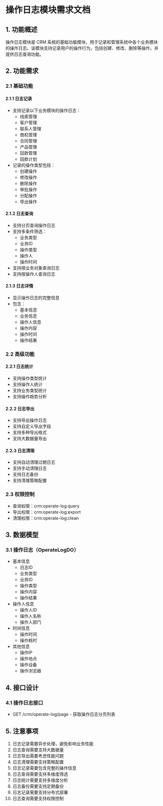 # 操作日志模块需求文档

## 1. 功能概述

操作日志模块是 CRM 系统的基础功能模块，用于记录和管理系统中各个业务模块的操作日志。该模块支持记录用户的操作行为，包括创建、修改、删除等操作，并提供日志查询功能。

## 2. 功能需求

### 2.1 基础功能

#### 2.1.1 日志记录
- 支持记录以下业务模块的操作日志：
  - 线索管理
  - 客户管理
  - 联系人管理
  - 商机管理
  - 合同管理
  - 产品管理
  - 回款管理
  - 回款计划
- 记录的操作类型包括：
  - 创建操作
  - 修改操作
  - 删除操作
  - 审批操作
  - 分配操作
  - 导出操作

#### 2.1.2 日志查询
- 支持分页查询操作日志
- 支持多条件筛选：
  - 业务类型
  - 业务ID
  - 操作类型
  - 操作人
  - 操作时间
- 支持按业务对象查询日志
- 支持按操作人查询日志

#### 2.1.3 日志详情
- 显示操作日志的完整信息
- 包含：
  - 基本信息
  - 业务信息
  - 操作人信息
  - 操作内容
  - 操作时间
  - 操作结果

### 2.2 高级功能

#### 2.2.1 日志统计
- 支持操作类型统计
- 支持操作人统计
- 支持业务类型统计
- 支持操作趋势分析

#### 2.2.2 日志导出
- 支持导出操作日志
- 支持自定义导出字段
- 支持多种导出格式
- 支持大数据量导出

#### 2.2.3 日志清理
- 支持自动清理过期日志
- 支持手动清理日志
- 支持日志备份
- 支持清理策略配置

### 2.3 权限控制

- 查询权限：crm:operate-log:query
- 导出权限：crm:operate-log:export
- 清理权限：crm:operate-log:clean

## 3. 数据模型

### 3.1 操作日志（OperateLogDO）
- 基本信息
  - 日志ID
  - 业务类型
  - 业务ID
  - 操作类型
  - 操作内容
  - 操作结果
- 操作人信息
  - 操作人ID
  - 操作人名称
  - 操作人部门
- 时间信息
  - 操作时间
  - 操作耗时
- 其他信息
  - 操作IP
  - 操作地点
  - 操作设备
  - 操作浏览器

## 4. 接口设计

### 4.1 操作日志接口
- GET /crm/operate-log/page - 获取操作日志分页列表

## 5. 注意事项

1. 日志记录需要异步处理，避免影响业务性能
2. 日志查询需要支持大数据量
3. 日志导出需要考虑性能问题
4. 日志清理需要支持策略配置
5. 日志记录需要包含完整的操作信息
6. 日志查询需要支持多维度筛选
7. 日志统计需要支持多维度分析
8. 日志备份需要支持定期备份
9. 日志记录需要支持分布式部署
10. 日志查询需要支持权限控制 